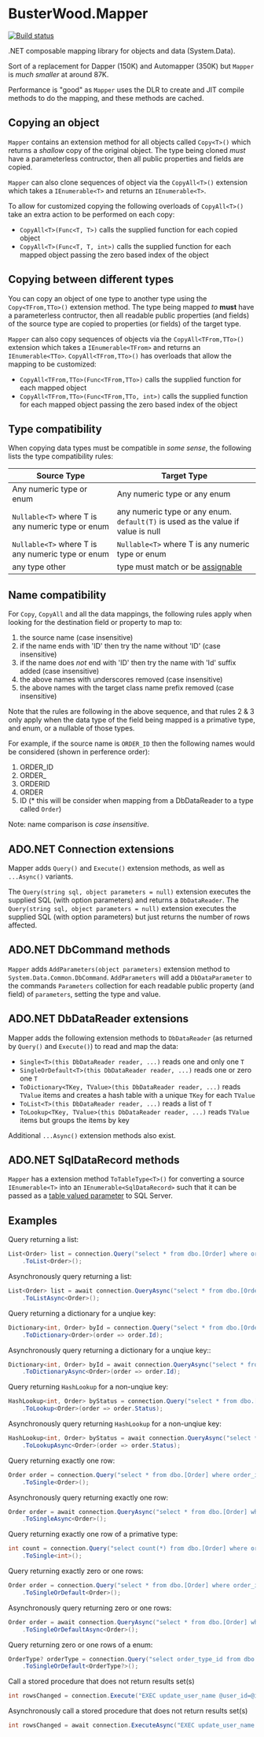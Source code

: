 # BusterWood.Mapper
[![Build status](https://ci.appveyor.com/api/projects/status/vdlxdx8t62mfrrol/branch/master?svg=true)](https://ci.appveyor.com/project/busterwood/mapper/branch/master)

.NET composable mapping library for objects and data (System.Data).

Sort of a replacement for Dapper (150K) and Automapper (350K) but `Mapper` is *much smaller* at around 87K.

Performance is "good" as `Mapper` uses the DLR to create and JIT compile methods to do the mapping, and these methods are cached.

## Copying an object

`Mapper` contains an extension method for all objects called `Copy<T>()` which returns a *shallow* copy of the original object. The type being cloned *must* have a parameterless contructor, then all public properties and fields are copied.

`Mapper` can also clone sequences of object via the `CopyAll<T>()` extension which takes a `IEnumerable<T>` and returns an `IEnumerable<T>`.

To allow for customized copying the following overloads of `CopyAll<T>()` take an extra action to be performed on each copy:
* `CopyAll<T>(Func<T, T>)` calls the supplied function for each copied object 
* `CopyAll<T>(Func<T, T, int>)` calls the supplied function for each mapped object passing the zero based index of the object 

## Copying between different types

You can copy an object of one type to another type using the `Copy<TFrom,TTo>()` extension method.  The type being mapped *to* **must** have a parameterless contructor, then all readable public properties (and fields) of the source type are copied to properties (or fields) of the target type.  

`Mapper` can also copy sequences of objects via the `CopyAll<TFrom,TTo>()` extension which takes a `IEnumerable<TFrom>` and returns an `IEnumerable<TTo>`.  `CopyAll<TFrom,TTo>()` has overloads that allow the mapping to be customized:

* `CopyAll<TFrom,TTo>(Func<TFrom,TTo>)` calls the supplied function for each mapped object
* `CopyAll<TFrom,TTo>(Func<TFrom,TTo, int>)` calls the supplied function for each mapped object passing the zero based index of the object 

## Type compatibility

When copying data types must be compatible in *some sense*, the following lists the type compatibility rules:

| Source Type                                       | Target Type                                                                                                              |
|---------------------------------------------------|--------------------------------------------------------------------------------------------------------------------------|
| Any numeric type or enum                          | Any numeric type or any enum                                                                                             |
| `Nullable<T>` where T is any numeric type or enum | any numeric type or any enum. `default(T)` is used as the value if value is null                                         |
| `Nullable<T>` where T is any numeric type or enum | `Nullable<T>` where T is any numeric type or enum                                                                        |
| any type other                                    | type must match or be [assignable](https://msdn.microsoft.com/en-us/library/system.type.isassignablefrom(v=vs.110).aspx) |

## Name compatibility

For `Copy`, `CopyAll` and all the data mappings, the following rules apply when looking for the destination field or property to map to:

1. the source name (case insensitive)
2. if the name ends with 'ID' then try the name without 'ID'  (case insensitive)
3. if the name does *not* end with 'ID' then try the name with 'Id' suffix added (case insensitive)
4. the above names with underscores removed  (case insensitive)
5. the above names with the target class name prefix removed (case insensitive)

Note that the rules are following in the above sequence, and that rules 2 & 3 only apply when the data type of the field being mapped is a primative type, and enum, or a nullable<T> of those types.

For example, if the source name is `ORDER_ID` then the following names would be considered  (shown in perference order):

1. ORDER_ID
2. ORDER_
3. ORDERID
4. ORDER
5. ID     (* this will be consider when mapping from a DbDataReader to a type called `Order`)

Note: name comparison is *case insensitive*.

## ADO.NET Connection extensions

Mapper adds `Query()` and `Execute()` extension methods, as well as `...Async()` variants.

The `Query(string sql, object parameters = null)` extension executes the supplied SQL (with option parameters) and returns a `DbDataReader`.
The `Query(string sql, object parameters = null)` extension executes the supplied SQL (with option parameters) but just returns the number of rows affected.

## ADO.NET DbCommand methods

`Mapper` adds `AddParameters(object parameters)` extension method to `System.Data.Common.DbCommand`. `AddParameters` will add a `DbDataParameter` to the commands `Parameters` collection for each readable public property (and field) of `parameters`, setting the type and value.

## ADO.NET DbDataReader extensions

Mapper adds the following extension methods to `DbDataReader` (as returned by `Query()` and `Execute()`) to read and map the data:

* `Single<T>(this DbDataReader reader, ...)` reads one and only one `T`
* `SingleOrDefault<T>(this DbDataReader reader, ...)` reads one or zero one `T`
* `ToDictionary<TKey, TValue>(this DbDataReader reader, ...)` reads `TValue` items and creates a hash table with a unique `TKey` for each `TValue`
* `ToList<T>(this DbDataReader reader, ...)` reads a list of `T`
* `ToLookup<TKey, TValue>(this DbDataReader reader, ...)` reads `TValue` items but groups the items by key

Additional `...Async()` extension methods also exist.

## ADO.NET SqlDataRecord methods

`Mapper` has a extension method `ToTableType<T>()` for converting a source `IEnumerable<T>` into an `IEnumerable<SqlDataRecord>` such that it can be passed as a [table valued parameter](https://msdn.microsoft.com/en-us/library/bb675163(v=vs.110).aspx) to SQL Server.

## Examples

Query returning a list:
```csharp
List<Order> list = connection.Query("select * from dbo.[Order] where order_id = @OrderId", new { OrderId = 123 })
	.ToList<Order>();
```

Asynchronously query returning a list:
```csharp
List<Order> list = await connection.QueryAsync("select * from dbo.[Order] where order_id = @OrderId", new { OrderId = 123 })
	.ToListAsync<Order>();
```

Query returning a dictionary for a unqiue key:
```csharp
Dictionary<int, Order> byId = connection.Query("select * from dbo.[Order] where status = @Status", new { Status = 1 })
	.ToDictionary<Order>(order => order.Id);
```

Asynchronously query returning a dictionary for a unqiue key::
```csharp
Dictionary<int, Order> byId = await connection.QueryAsync("select * from dbo.[Order] where status = @Status", new { Status = 1 })
	.ToDictionaryAsync<Order>(order => order.Id);
```

Query returning `HashLookup` for a non-unqiue key:
```csharp
HashLookup<int, Order> byStatus = connection.Query("select * from dbo.[Order] where order_date > @OrderDate", new { OrderDate = new DateTime(2016, 8, 1) })
	.ToLookup<Order>(order => order.Status);
```

Asynchronously query returning `HashLookup` for a non-unqiue key:
```csharp
HashLookup<int, Order> byStatus = await connection.QueryAsync("select * from dbo.[Order] where order_date > @OrderDate", new { OrderDate = new DateTime(2016, 8, 1) })
	.ToLookupAsync<Order>(order => order.Status);
```

Query returning exactly one row:
```csharp
Order order = connection.Query("select * from dbo.[Order] where order_id = @OrderId", new { OrderId = 123 })
	.ToSingle<Order>();
```

Asynchronously query returning exactly one row:
```csharp
Order order = await connection.QueryAsync("select * from dbo.[Order] where order_id = @OrderId", new { OrderId = 123 })
	.ToSingleAsync<Order>();
```

Query returning exactly one row of a primative type:
```csharp
int count = connection.Query("select count(*) from dbo.[Order] where order_type = @orderType", new { orderType = 3 })
	.ToSingle<int>();
```

Query returning exactly zero or one rows:
```csharp
Order order = connection.Query("select * from dbo.[Order] where order_id = @OrderId", new { OrderId = 123 })
	.ToSingleOrDefault<Order>();
```

Asynchronously query returning zero or one rows:
```csharp
Order order = await connection.QueryAsync("select * from dbo.[Order] where order_id = @OrderId", new { OrderId = 123 })
	.ToSingleOrDefaultAsync<Order>();
```

Query returning zero or one rows of a enum:
```csharp
OrderType? orderType = connection.Query("select order_type_id from dbo.[Order] where order_id = @OrderId", new { OrderId = 123 })
	.ToSingleOrDefault<OrderType?>();
```

Call a stored procedure that does not return results set(s)
```csharp
int rowsChanged = connection.Execute("EXEC update_user_name @user_id=@id, @name=@name", new { id=123, name="fred" });
```

Asynchronously call a stored procedure that does not return results set(s)
```csharp
int rowsChanged = await connection.ExecuteAsync("EXEC update_user_name @user_id=@id, @name=@name", new { id=123, name="fred" });
```
